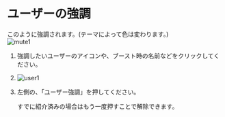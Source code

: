 # ユーザーの強調
このように強調されます。(テーマによって色は変わります。)  
![mute1](https://dl.thedesk.top/media/mute1.PNG)  

1. 強調したいユーザーのアイコンや、ブースト時の名前などをクリックしてください。
2. ![user1](https://dl.thedesk.top/media/user1.PNG)
3. 左側の、「ユーザー強調」を押してください。  

   すでに紹介済みの場合はもう一度押すことで解除できます。
